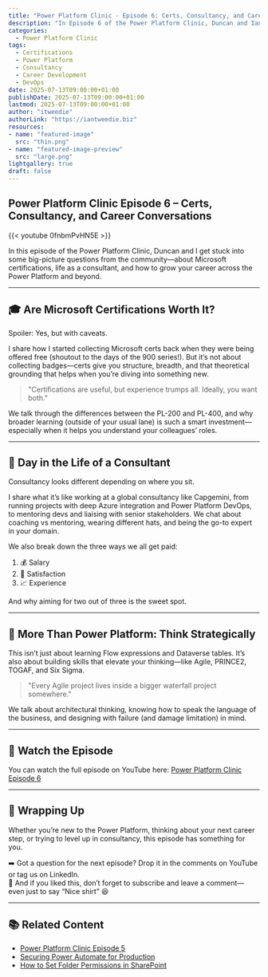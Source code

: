 ```yaml
---
title: "Power Platform Clinic - Episode 6: Certs, Consultancy, and Career Conversations"
description: "In Episode 6 of the Power Platform Clinic, Duncan and Ian dive into Microsoft certifications, consultancy life, and how to build a well-rounded career in the Power Platform space. They tackle real questions from the community and share their experiences from both ends of the consultant spectrum."
categories:
  - Power Platform Clinic
tags:
  - Certifications
  - Power Platform
  - Consultancy
  - Career Development
  - DevOps
date: 2025-07-13T09:00:00+01:00
publishDate: 2025-07-13T09:00:00+01:00
lastmod: 2025-07-13T09:00:00+01:00
author: "itweedie"
authorLink: "https://iantweedie.biz"
resources:
- name: "featured-image"
  src: "thin.png"
- name: "featured-image-preview"
  src: "large.png"
lightgallery: true
draft: false
---
```


## Power Platform Clinic Episode 6 – Certs, Consultancy, and Career Conversations

{{< youtube 0fnbmPvHN5E >}}

In this episode of the Power Platform Clinic, Duncan and I get stuck into some big-picture questions from the community—about Microsoft certifications, life as a consultant, and how to grow your career across the Power Platform and beyond.

---

## 🎓 Are Microsoft Certifications Worth It?

Spoiler: Yes, but with caveats.

I share how I started collecting Microsoft certs back when they were being offered free (shoutout to the days of the 900 series!). But it’s not about collecting badges—certs give you structure, breadth, and that theoretical grounding that helps when you’re diving into something new.

> "Certifications are useful, but experience trumps all. Ideally, you want both."

We talk through the differences between the PL-200 and PL-400, and why broader learning (outside of your usual lane) is such a smart investment—especially when it helps you understand your colleagues’ roles.

---

## 💼 Day in the Life of a Consultant

Consultancy looks different depending on where you sit.

I share what it’s like working at a global consultancy like Capgemini, from running projects with deep Azure integration and Power Platform DevOps, to mentoring devs and liaising with senior stakeholders. We chat about coaching vs mentoring, wearing different hats, and being the go-to expert in your domain.

We also break down the three ways we all get paid:

1. 💰 Salary  
2. 💚 Satisfaction  
3. 📈 Experience  

And why aiming for two out of three is the sweet spot.

---

## 🧠 More Than Power Platform: Think Strategically

This isn’t just about learning Flow expressions and Dataverse tables. It’s also about building skills that elevate your thinking—like Agile, PRINCE2, TOGAF, and Six Sigma.

> "Every Agile project lives inside a bigger waterfall project somewhere."

We talk about architectural thinking, knowing how to speak the language of the business, and designing with failure (and damage limitation) in mind.

---

## 🎥 Watch the Episode

You can watch the full episode on YouTube here: [Power Platform Clinic Episode 6](https://mars.mightora.io/yourls/ppc6)

---

## 🧩 Wrapping Up

Whether you’re new to the Power Platform, thinking about your next career step, or trying to level up in consultancy, this episode has something for you.

➡️ Got a question for the next episode? Drop it in the comments on YouTube or tag us on LinkedIn.  
💬 And if you liked this, don’t forget to subscribe and leave a comment—even just to say “Nice shirt” 😆

---

## 📚 Related Content

- [Power Platform Clinic Episode 5](https://techtweedie.github.io/posts/power-platform-clinic-episode-5/)
- [Securing Power Automate for Production](https://techtweedie.github.io/posts/securing-power-automate-for-production/)
- [How to Set Folder Permissions in SharePoint](https://techtweedie.github.io/posts/set-folder-permissions-in-sharepoint/)
